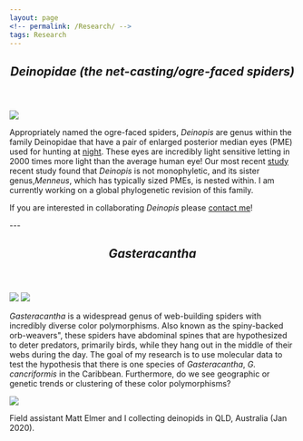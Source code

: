 ```yaml
---
layout: page
<!-- permalink: /Research/ -->
tags: Research
---
```

 
<header>
    <h2><i>Deinopidae (the net-casting/ogre-faced spiders)</i></h2>
      </header>   

![](https://user-images.githubusercontent.com/21958390/44419031-0aaae380-a548-11e8-85b1-6df2373e670a.jpg)

<p> Appropriately named the ogre-faced spiders, <i>Deinopis</i> are genus within the family Deinopidae that have a pair of enlarged posterior median eyes (PME) used for hunting at <a href="http://www.dailymail.co.uk/sciencetech/article-3595122/The-spider-NIGHTVISION-goggles-Arachnid-uses-enlarged-eyes-help-hunt-prey-ground-night.html">night</a>. These eyes are incredibly light sensitive letting in 2000 times more light than the average human eye! Our most recent <a href=" https://doi.org/10.1111/jbi.13431">study</a> recent study found that <i>Deinopis</i> is not monophyletic, and its sister genus,<i>Menneus</i>, which has typically sized PMEs, is nested within. I am currently working on a global phylogenetic revision of this family.  </p>

<p> If you are interested in collaborating <i>Deinopis</i> please <a href="mailto:chamberlandlisa8@gmail.com">contact me</a>! </p>
---


  <header>
    <h2><i>Gasteracantha</i></h2>
      </header>  

![](https://cloud.githubusercontent.com/assets/21958390/22332417/d1d81346-e39e-11e6-8586-9d740dd0435e.jpg) 
![](https://user-images.githubusercontent.com/21958390/85926390-35190680-b86d-11ea-94cf-8a307f20bd0d.jpg)

<p> <i>Gasteracantha</i> is a widespread genus of web-building spiders with incredibly diverse color polymorphisms. Also known as the spiny-backed orb-weavers", these spiders have abdominal spines that are hypothesized to deter predators, primarily birds, while they hang out in the middle of their webs during the day. The goal of my research is to use molecular data to test the hypothesis that there is one species of <i>Gasteracantha</i>, <i>G. cancriformis</i> in the Caribbean. Furthermore, do we see geographic or genetic trends or clustering of these color polymorphisms?
    </p>

![](https://user-images.githubusercontent.com/21958390/85877220-cec8b100-b7a4-11ea-9073-69711796d8dc.jpg)
<p>Field assistant Matt Elmer and I collecting deinopids in QLD, Australia (Jan 2020). </p>

